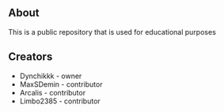 ## About
This is a public repository that is used for educational purposes

## Creators
 - Dynchikkk - owner
 - MaxSDemin - contributor
 - Arcalis - contributor
 - Limbo2385 - contributor
